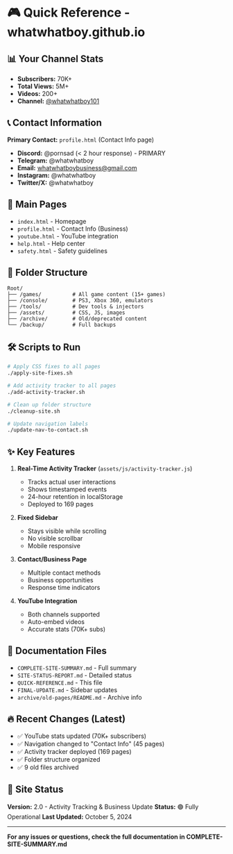# 🎮 Quick Reference - whatwhatboy.github.io

## 📊 Your Channel Stats
- **Subscribers:** 70K+
- **Total Views:** 5M+
- **Videos:** 200+
- **Channel:** [@whatwhatboy101](https://youtube.com/@whatwhatboy101)

## 📞 Contact Information
**Primary Contact:** `profile.html` (Contact Info page)

- **Discord:** @pornsad (< 2 hour response) - PRIMARY
- **Telegram:** @whatwhatboy
- **Email:** whatwhatboybusiness@gmail.com
- **Instagram:** @whatwhatboy
- **Twitter/X:** @whatwhatboy

## 🎯 Main Pages
- `index.html` - Homepage
- `profile.html` - Contact Info (Business)
- `youtube.html` - YouTube integration
- `help.html` - Help center
- `safety.html` - Safety guidelines

## 📁 Folder Structure
```
Root/
├── /games/          # All game content (15+ games)
├── /console/        # PS3, Xbox 360, emulators
├── /tools/          # Dev tools & injectors
├── /assets/         # CSS, JS, images
├── /archive/        # Old/deprecated content
└── /backup/         # Full backups
```

## 🛠️ Scripts to Run
```bash
# Apply CSS fixes to all pages
./apply-site-fixes.sh

# Add activity tracker to all pages
./add-activity-tracker.sh

# Clean up folder structure
./cleanup-site.sh

# Update navigation labels
./update-nav-to-contact.sh
```

## ✨ Key Features
1. **Real-Time Activity Tracker** (`assets/js/activity-tracker.js`)
   - Tracks actual user interactions
   - Shows timestamped events
   - 24-hour retention in localStorage
   - Deployed to 169 pages

2. **Fixed Sidebar**
   - Stays visible while scrolling
   - No visible scrollbar
   - Mobile responsive

3. **Contact/Business Page**
   - Multiple contact methods
   - Business opportunities
   - Response time indicators

4. **YouTube Integration**
   - Both channels supported
   - Auto-embed videos
   - Accurate stats (70K+ subs)

## 📝 Documentation Files
- `COMPLETE-SITE-SUMMARY.md` - Full summary
- `SITE-STATUS-REPORT.md` - Detailed status
- `QUICK-REFERENCE.md` - This file
- `FINAL-UPDATE.md` - Sidebar updates
- `archive/old-pages/README.md` - Archive info

## 🔥 Recent Changes (Latest)
- ✅ YouTube stats updated (70K+ subscribers)
- ✅ Navigation changed to "Contact Info" (45 pages)
- ✅ Activity tracker deployed (169 pages)
- ✅ Folder structure organized
- ✅ 9 old files archived

## 🚀 Site Status
**Version:** 2.0 - Activity Tracking & Business Update
**Status:** 🟢 Fully Operational
**Last Updated:** October 5, 2024

---

**For any issues or questions, check the full documentation in COMPLETE-SITE-SUMMARY.md**
